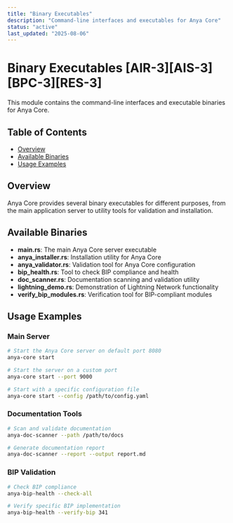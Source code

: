 ```yaml
---
title: "Binary Executables"
description: "Command-line interfaces and executables for Anya Core"
status: "active"
last_updated: "2025-08-06"
---
```


# Binary Executables [AIR-3][AIS-3][BPC-3][RES-3]

This module contains the command-line interfaces and executable binaries for Anya Core.

## Table of Contents

- [Overview](#overview)
- [Available Binaries](#available-binaries)
- [Usage Examples](#usage-examples)

## Overview

Anya Core provides several binary executables for different purposes, from the main application server to utility tools for validation and installation.

## Available Binaries

- **main.rs**: The main Anya Core server executable
- **anya_installer.rs**: Installation utility for Anya Core
- **anya_validator.rs**: Validation tool for Anya Core configuration
- **bip_health.rs**: Tool to check BIP compliance and health
- **doc_scanner.rs**: Documentation scanning and validation utility
- **lightning_demo.rs**: Demonstration of Lightning Network functionality
- **verify_bip_modules.rs**: Verification tool for BIP-compliant modules

## Usage Examples

### Main Server

```bash
# Start the Anya Core server on default port 8080
anya-core start

# Start the server on a custom port
anya-core start --port 9000

# Start with a specific configuration file
anya-core start --config /path/to/config.yaml
```

### Documentation Tools

```bash
# Scan and validate documentation
anya-doc-scanner --path /path/to/docs

# Generate documentation report
anya-doc-scanner --report --output report.md
```

### BIP Validation

```bash
# Check BIP compliance
anya-bip-health --check-all

# Verify specific BIP implementation
anya-bip-health --verify-bip 341
```
